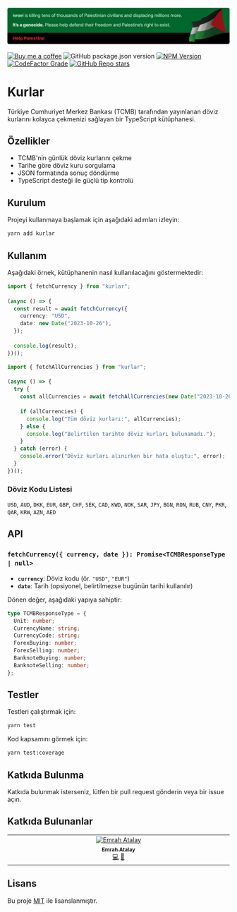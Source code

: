 [![Support Palestine](https://raw.githubusercontent.com/mustafagenc/palestine/refs/heads/main/banners/b-2.svg)](https://github.com/mustafagenc/palestine/blob/main/Support.md)


[![Buy me a coffee](https://img.shields.io/badge/Buy%20me%20a%20coffee-048754?logo=buymeacoffee)](https://github.com/sponsors/mustafagenc) ![GitHub package.json version](https://img.shields.io/github/package-json/v/mustafagenc/kurlar) [![NPM Version](https://img.shields.io/npm/v/%40mustafagenc%2Fkurlar)](https://www.npmjs.com/package/kurlar) [![CodeFactor Grade](https://img.shields.io/codefactor/grade/github/mustafagenc/kurlar)](https://www.codefactor.io/repository/github/mustafagenc/kurlar) [![GitHub Repo stars](https://img.shields.io/github/stars/mustafagenc/kurlar)](https://github.com/mustafagenc/kurlar/stargazers)


# Kurlar

Türkiye Cumhuriyet Merkez Bankası (TCMB) tarafından yayınlanan döviz kurlarını kolayca çekmenizi sağlayan bir TypeScript kütüphanesi.

## Özellikler

- TCMB'nin günlük döviz kurlarını çekme
- Tarihe göre döviz kuru sorgulama
- JSON formatında sonuç döndürme
- TypeScript desteği ile güçlü tip kontrolü

## Kurulum

Projeyi kullanmaya başlamak için aşağıdaki adımları izleyin:

```bash
yarn add kurlar
```

## Kullanım

Aşağıdaki örnek, kütüphanenin nasıl kullanılacağını göstermektedir:

```ts
import { fetchCurrency } from "kurlar";

(async () => {
  const result = await fetchCurrency({
    currency: "USD",
    date: new Date("2023-10-26"),
  });

  console.log(result);
})();
```
```ts
import { fetchAllCurrencies } from "kurlar";

(async () => {
  try {
    const allCurrencies = await fetchAllCurrencies(new Date("2023-10-26"));

    if (allCurrencies) {
      console.log("Tüm döviz kurları:", allCurrencies);
    } else {
      console.log("Belirtilen tarihte döviz kurları bulunamadı.");
    }
  } catch (error) {
    console.error("Döviz kurları alınırken bir hata oluştu:", error);
  }
})();
```

### Döviz Kodu Listesi

`USD`, `AUD`, `DKK`, `EUR`, `GBP`, `CHF`, `SEK`, `CAD`, `KWD`, `NOK`, `SAR`, `JPY`, `BGN`, `RON`, `RUB`, `CNY`, `PKR`, `QAR`, `KRW`, `AZN`, `AED`

## API

### `fetchCurrency({ currency, date }): Promise<TCMBResponseType | null>`

- **`currency`**: Döviz kodu (ör. `"USD"`, `"EUR"`)
- **`date`**: Tarih (opsiyonel, belirtilmezse bugünün tarihi kullanılır)

Dönen değer, aşağıdaki yapıya sahiptir:

```ts
type TCMBResponseType = {
  Unit: number;
  CurrencyName: string;
  CurrencyCode: string;
  ForexBuying: number;
  ForexSelling: number;
  BanknoteBuying: number;
  BanknoteSelling: number;
};
```

## Testler

Testleri çalıştırmak için:

```bash
yarn test
```

Kod kapsamını görmek için:

```bash
yarn test:coverage
```

## Katkıda Bulunma

Katkıda bulunmak isterseniz, lütfen bir pull request gönderin veya bir issue açın.

## Katkıda Bulunanlar

<!-- ALL-CONTRIBUTORS-LIST:START - Do not remove or modify this section -->
<!-- prettier-ignore-start -->
<!-- markdownlint-disable -->
<table>
  <tbody>
    <tr>
      <td align="center" valign="top" width="14.28%"><a href="https://github.com/eatalay13"><img src="https://avatars.githubusercontent.com/u/30194127?v=4?s=100" width="100px;" alt="Emrah Atalay"/><br /><sub><b>Emrah Atalay</b></sub></a><br /><a href="#code-eatalay13" title="Code">💻</a> <a href="#review-eatalay13" title="Reviewed Pull Requests">👀</a></td>
    </tr>
  </tbody>
</table>

<!-- markdownlint-restore -->
<!-- prettier-ignore-end -->

<!-- ALL-CONTRIBUTORS-LIST:END -->

## Lisans

Bu proje [MIT](LICENSE) ile lisanslanmıştır.
